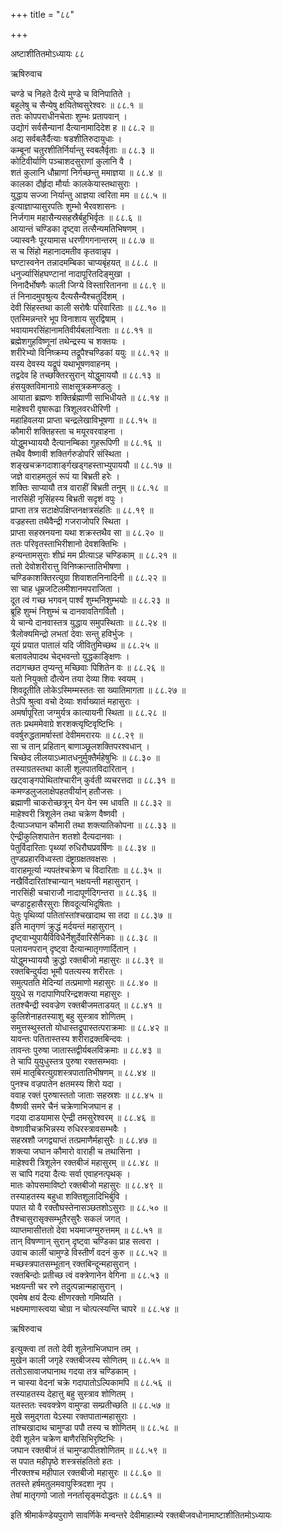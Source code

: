 +++
title = "८८"

+++

अष्टाशीतितमोऽध्यायः ८८  

ऋषिरुवाच  

चण्डे च निहते दैत्ये मुण्डे च विनिपातिते  ।  
बहुलेषु च सैन्येषु क्षयितेष्वसुरेश्वरः  ॥ ८८.१ ॥  
ततः कोपपराधीनचेताः शुम्भः प्रतापवान्  ।  
उद्योगं सर्वसैन्यानां दैत्यानामादिदेश ह  ॥ ८८.२ ॥  
अद्य सर्वबलैर्दैत्याः षडशीतिरुदायुधाः  ।  
कम्बूनां चतुरशीतिर्निर्यान्तु स्वबलैर्वृताः  ॥ ८८.३ ॥  
कोटिवीर्याणि पञ्चाशदसुराणां कुलानि वै  ।  
शतं कुलानि धौम्राणां निर्गच्छन्तु ममाज्ञया  ॥ ८८.४ ॥  
कालका दौर्हृदा मौर्याः कालकेयास्तथासुराः  ।  
युद्धाय सज्जा निर्यान्तु आज्ञया त्वरिता मम  ॥ ८८.५ ॥  
इत्याज्ञाप्यासुरपतिः शुम्भो भैरवशासनः  ।  
निर्जगाम महासैन्यसहस्रैर्बहुभिर्वृतः  ॥ ८८.६ ॥  
आयान्तं चण्डिका दृष्ट्वा तत्सैन्यमतिभिषणम्  ।  
ज्यास्वनैः पूरयामास धरणीगगनान्तरम्  ॥ ८८.७ ॥  
स च सिंहो महानादमतीव कृतवान्नृप  ।  
घण्टास्वनेन तन्नादमम्बिका चाप्यबृंहयत् ॥ ८८.८ ॥  
धनुर्ज्यासिंहघण्टानां नादापूरितदिङ्मुखा  ।  
निनादैर्भोषणैः काली जिग्ये विस्तारितानना  ॥ ८८.९ ॥  
तं निनादमुपश्रुत्य दैत्यसैन्यैश्चतुर्दिशम्  ।  
देवी सिंहस्तथा काली सरोषैः परिवारिताः  ॥ ८८.१० ॥  
एतस्मिन्नन्तरे भूप विनाशाय सुरद्विषाम्  ।  
भवायामरसिंहानामतिवीर्यबलान्विताः  ॥ ८८.११ ॥  
ब्रह्मेशगुहविष्णूनां तथेन्द्रस्य च शक्तयः  ।  
शरीरेभ्यो विनिष्क्रम्य तद्रूपैश्चण्डिकां ययुः  ॥ ८८.१२ ॥  
यस्य देवस्य यद्रूपं यथाभूषणवाहनम्  ।  
तद्वदेव हि तच्छक्तिरसुरान् योद्धुमाययौ  ॥ ८८.१३ ॥  
हंसयुक्तविमानाग्रे साक्षसूत्रकमण्डलुः  ।  
आयाता ब्रह्मणः शक्तिर्ब्रह्माणी साभिधीयते  ॥ ८८.१४ ॥  
माहेश्वरी वृषारूढा त्रिशूलवरधीरिणी  ।  
महाहिवलया प्राप्ता चन्द्रलेखाविभूषणा  ॥ ८८.१५ ॥  
कौमारी शक्तिहस्ता च मयूरवरवाहना  ।  
योद्धुमभ्याययौ दैत्यानम्बिका गुहरूपिणी  ॥ ८८.१६ ॥  
तथैव वैष्णावी शक्तिर्गरुडोपरि संस्थिता  ।  
शङ्खचक्रगदाशार्ङ्गखड्गहस्ताभ्युपाययौ  ॥ ८८.१७ ॥  
जज्ञे वाराहमतुलं रूपं या बिभ्रती हरेः  ।  
शक्तिः साप्यायौ तत्र वाराहीं बिभ्रती तनुम्  ॥ ८८.१८ ॥  
नारसिंही नृसिंहस्य बिभ्रती सदृशं वपुः  ।  
प्राप्ता तत्र सटाक्षेपक्षिप्तनक्षत्रसंहतिः  ॥ ८८.१९ ॥  
वज्रहस्ता तथैवैन्द्री गजराजोपरि स्थिता  ।  
प्राप्ता सहस्रनयना यथा शक्रस्तथैव सा  ॥ ८८.२० ॥  
ततः परिवृतस्ताभिरीशानो देवशक्तिभिः  ।  
हन्यन्तामसुराः शीघ्रं मम प्रीत्याऽह चण्डिकाम्  ॥ ८८.२१ ॥  
ततो देवोशरीरात्तु विनिष्क्रान्तातिभीषणा  ।  
चण्डिकाशक्तिरत्युग्रा शिवाशतनिनादिनी  ॥ ८८.२२ ॥  
सा चाह धूम्रजटिलमीशानमपराजिता  ।  
दूत त्वं गच्छ भगवन् पार्श्वं शुम्भनिशुम्भयोः  ॥ ८८.२३ ॥  
ब्रूहि शुम्भं निशुम्भं च दानवावतिगर्वितौ  ।  
ये चान्ये दानवास्तत्र युद्धाय समुपस्थिताः  ॥ ८८.२४ ॥  
त्रैलोक्यमिन्द्रो लभतां देवाः सन्तु हविर्भुजः  ।  
यूयं प्रयात पातालं यदि जीवितुमिच्छथ  ॥ ८८.२५ ॥  
बलावलेपादथ चेद्भवन्तो युद्धकाङ्क्षिणः  ।  
तदागच्छत तृप्यन्तु मच्छिवाः पिशितेन वः  ॥ ८८.२६ ॥  
यतो नियुक्तो दौत्येन तया देव्या शिवः स्वयम्  ।  
शिवदूतीति लोकेऽस्मिम्मस्ततः सा ख्यातिमागता  ॥ ८८.२७ ॥  
तेऽपि श्रुत्वा वचो देव्याः शर्वाख्यातं महासुराः  ।  
अमर्षापूरिता जग्मुर्यत्र कात्यायनी स्थिता  ॥ ८८.२८ ॥  
ततः प्रथममेवाग्रे शरशक्त्यृष्टिवृष्टिभिः  ।  
ववर्षुरुद्धतामर्षास्तां देवीममरारयः  ॥ ८८.२९ ॥  
सा च तान् प्रहितान् बाणाञ्छूलशक्तिपरश्वधान्  ।  
चिच्छेद लीलयाऽध्मातधनुर्मुक्तैर्महेषुभिः  ॥ ८८.३० ॥  
तस्याग्रतस्तथा काली शूलपातविदारितान्  ।  
खट्वाङ्गपोथितांश्चारीन् कुर्वती व्यचरत्तदा  ॥ ८८.३१ ॥  
कमण्डलुजलाक्षेपहतवीर्यान् हतौजसः  ।  
ब्रह्माणी चाकरोच्छत्रून् येन येन स्म धावति  ॥ ८८.३२ ॥  
माहेश्वरी त्रिशूलेन तथा चक्रेण वैष्णवी  ।  
दैत्याञ्जघान कौमारी तथा शक्त्यातिकोपना  ॥ ८८.३३ ॥  
ऐन्द्रीकुलिशपातेन शतशो दैत्यदानवाः  ।  
पेतुर्विदारिताः पृथ्व्यां रुधिरौघप्रवर्षिणः  ॥ ८८.३४ ॥  
तुण्डप्रहारविध्वस्ता दंष्ट्राग्रक्षतवक्षसः  ।  
वाराहमूर्त्या न्यपतंश्चक्रेण च विदारिताः  ॥ ८८.३५ ॥  
नखैर्विदारितांश्चान्यान् भक्षयन्ती महासुरान्  ।  
नारसिंही चचाराजौ नादापूर्णदिगन्तरा  ॥ ८८.३६ ॥  
चण्डाट्टहासैरसुराः शिवदूत्यभिदूषिताः  ।  
पेतुः पृथिव्यां पतितांस्तांश्चखादाथ सा तदा  ॥ ८८.३७ ॥  
इति मातृगणं क्रुद्धं मर्दयन्तं महासुरान्  ।  
दृष्ट्वाभ्युपायैर्विविधैर्नेशुर्देवारिसैनिकाः  ॥ ८८.३८ ॥  
पलायनपरान् दृष्ट्वा दैत्यान्मातृगणार्दितान्  ।  
योद्धुमभ्याययौ क्रुद्धो रक्तबीजो महासुरः  ॥ ८८.३९ ॥  
रक्तबिन्दुर्यदा भूमौ पतत्यस्य शरीरतः  ।  
समुत्पतति मेदिन्यां तत्प्रमाणो महासुरः  ॥ ८८.४० ॥  
युयुधे स गदापाणिपरिन्द्रशक्त्या महासुरः  ।  
ततश्चैन्द्री स्ववज्रेण रक्तबीजमताडयत् ॥ ८८.४१ ॥  
कुलिशेनाहतस्याशु बहु सुस्त्राव शोणितम्  ।  
समुत्तस्थुस्ततो योधास्तद्रूपास्तत्पराक्रमाः  ॥ ८८.४२ ॥  
यावन्तः पतितास्तस्य शरीराद्रक्तबिन्दवः  ।  
तावन्तः पुरुषा जातास्तद्वीर्यबलविक्रमाः  ॥ ८८.४३ ॥  
ते चापि युयुधुस्तत्र पुरुषा रक्तसम्भवाः  ।  
समं मातृबिरत्युग्रशस्त्रपातातिभीषणम्  ॥ ८८.४४ ॥  
पुनश्च वज्रपातेन क्षतमस्य शिरो यदा  ।  
ववाह रक्तं पुरुषास्ततो जाताः सहस्रशः  ॥ ८८.४५ ॥  
वैष्णवी समरे चैनं चक्रेणाभिजघान ह  ।  
गदया दाडयामास ऐन्द्री तमसुरेश्वरम्  ॥ ८८.४६ ॥  
वेष्णावीचक्रभिन्नस्य रुधिरस्त्रावसम्भवैः  ।  
सहस्रशौ जगद्व्याप्तं तत्प्रमाणैर्महासुरैः  ॥ ८८.४७ ॥  
शक्त्या जघान कौमारो वाराही च तथासिना  ।  
माहेश्वरी त्रिशूलेन रक्तबीजं महासुरम्  ॥ ८८.४८ ॥  
स चापि गदया दैत्यः सर्वा एवाहनत्पृथक् ।  
मातः कोपसमाविष्टो रक्तबीजो महासुरः  ॥ ८८.४९ ॥  
तस्याहतस्य बहुधा शक्तिशूलादिभिर्बुवि  ।  
पपात यो वै रक्तौघस्तेनासञ्छतशोऽसुराः  ॥ ८८.५० ॥  
तैश्चासुरासृक्सम्भूतैरसुरैः सकलं जगत् ।  
व्याप्तमासीत्ततो देवा भयमाजग्मुरुत्तमम्  ॥ ८८.५१ ॥  
तान् विषण्णान् सुरान् दृष्ट्वा चण्डिका प्राह सत्वरा  ।  
उवाच कालीं चामुण्डे विस्तीर्णं वदनं कुरु  ॥ ८८.५२ ॥  
मच्छस्त्रपातसम्भूतान् रक्तबिन्दून्महासुरान्  ।  
रक्तबिन्दोः प्रतीच्छ त्वं वक्त्रेणानेन वेगिना  ॥ ८८.५३ ॥  
भक्षयन्ती चर रणे तदुत्पन्नान्महासुरान्  ।  
एवमेष क्षयं दैत्यः क्षीणरक्तो गमिष्यति  ।  
भक्ष्यमाणास्त्वया चोग्रा न चोत्पत्स्यन्ति चापरे  ॥ ८८.५४ ॥  

ऋषिरुवाच  

इत्युक्त्वा तां ततो देवी शूलेनाभिजघान तम्  ।  
मुखेन काली जगृहे रक्तबीजस्य सोणितम्  ॥ ८८.५५ ॥  
ततोऽसावाजघानाथ गदया तत्र चण्डिकाम्  ।  
न चास्या वेदनां चक्रे गदापातोऽल्पिकामपि  ॥ ८८.५६ ॥  
तस्याहतस्य देहात्तु बहु सुस्त्राव शोणितम्  ।  
यतस्ततः स्ववक्त्रेण वामुण्डा सम्प्रतीच्छति  ॥ ८८.५७ ॥  
मुखे समुद्गता येऽस्या रक्तपातान्महासुराः  ।  
तांश्चखादाथ चामुण्डा पपौ तस्य च शोणितम्  ॥ ८८.५८ ॥  
देवी शूलेन चक्रेण बाणैरसिभिरृष्टिभिः  ।  
जघान रक्तबीजं तं चामुण्डापीतशोणितम्  ॥ ८८.५९ ॥  
स पपात महीपृष्ठे शस्त्रसंहतितो हतः  ।  
नीरक्तश्च महीपाल रक्तबीजो महासुरः  ॥ ८८.६० ॥  
ततस्ते हर्षमतुलमवापुस्त्रिदशा नृप  ।  
तेषां मातृगणो जातो ननर्तासृङ्मदोद्धतः  ॥ ८८.६१ ॥  

इति श्रीमार्कण्डेयपुराणे सावर्णिके मन्वन्तरे देवीमाहात्म्ये रक्तबीजवधोनामाष्टाशीतितमोऽध्यायः  
